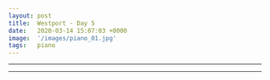```yaml
---
layout: post
title:  Westport - Day 5
date:   2020-03-14 15:07:03 +0000
image:  '/images/piano_01.jpg'
tags:   piano
---
```


***



***